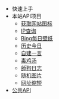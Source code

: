 * 快速上手 
* 本站API项目
  * [获取网站图标](api/favicon.md)
  * [IP查询](api/ip.md)
  * [Bing每日壁纸](api/bing.md)
  * [历史今日](api/doday.md)
  * [自建一言](api/yiyan.md)
  * [毒鸡汤](api/du.md)
  * [舔狗日志](api/tian.md)
  * [随机图片](api/rimg.md)
  * [网址缩短](api/shorturl.md)
* [公共API](pubapi.md)

